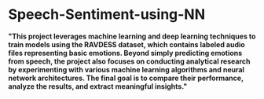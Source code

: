 # Speech-Sentiment-using-NN



**"This project leverages machine learning and deep learning techniques to train models using the RAVDESS dataset, which contains labeled audio files representing basic emotions. Beyond simply predicting emotions from speech, the project also focuses on conducting analytical research by experimenting with various machine learning algorithms and neural network architectures. The final goal is to compare their performance, analyze the results, and extract meaningful insights."**  
